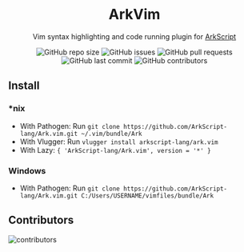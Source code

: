 <div align="center">  
  ﻿<h1> ArkVim </h1>
  
  Vim syntax highlighting and code running plugin for [ArkScript](https://github.com/ArkScript-lang/Ark)
  
![GitHub repo size](https://img.shields.io/github/repo-size/ArkScript-lang/ark.vim?style=flat-square)
![GitHub issues](https://img.shields.io/github/issues/ArkScript-lang/ark.vim?style=flat-square)
![GitHub pull requests](https://img.shields.io/github/issues-pr/ArkScript-lang/ark.vim?color=critical&style=flat-square)
![GitHub last commit](https://img.shields.io/github/last-commit/ArkScript-lang/ark.vim?color=informational&label=Last%20update%20%3A&style=flat-square)
![GitHub contributors](https://img.shields.io/github/contributors/ArkScript-lang/ark.vim?color=issue&style=flat-square)
  
</div>

## Install

### *nix

- With Pathogen: Run `git clone https://github.com/ArkScript-lang/Ark.vim.git ~/.vim/bundle/Ark`
- With Vlugger: Run `vlugger install arkscript-lang/ark.vim`
- With Lazy: `{ 'ArkScript-lang/Ark.vim', version = '*' }`

### Windows

- With Pathogen: Run `git clone https://github.com/ArkScript-lang/Ark.vim.git C:/Users/USERNAME/vimfiles/bundle/Ark` 

## Contributors

![contributors](https://contributors-img.web.app/image?repo=ArkScript-lang/ark.vim)
